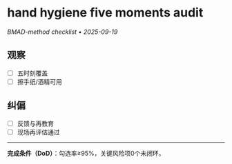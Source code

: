 # hand hygiene five moments audit

_BMAD-method checklist • 2025-09-19_

## 观察

- [ ] 五时刻覆盖
- [ ] 擦手纸/酒精可用

## 纠偏

- [ ] 反馈与再教育
- [ ] 现场再评估通过

---

**完成条件（DoD）**：勾选率≥95%，关键风险项0个未闭环。
